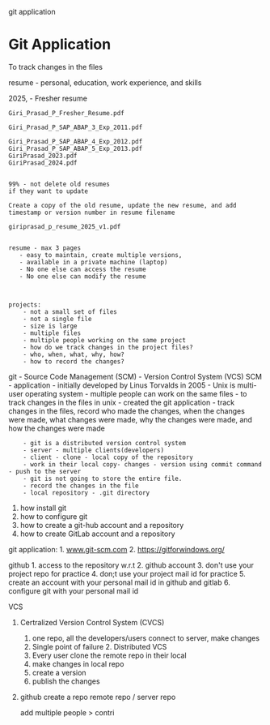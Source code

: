 git application
# Git Application

To track changes in the files 

resume - personal, education, work experience, and skills

2025, - 
    Fresher resume

    Giri_Prasad_P_Fresher_Resume.pdf

    Giri_Prasad_P_SAP_ABAP_3_Exp_2011.pdf

    Giri_Prasad_P_SAP_ABAP_4_Exp_2012.pdf
    Giri_Prasad_P_SAP_ABAP_5_Exp_2013.pdf   
    GiriPrasad_2023.pdf
    GiriPrasad_2024.pdf


    99% - not delete old resumes
    if they want to update

    Create a copy of the old resume, update the new resume, and add timestamp or version number in resume filename

    giriprasad_p_resume_2025_v1.pdf


    resume - max 3 pages 
       - easy to maintain, create multiple versions, 
       - available in a private machine (laptop)
       - No one else can access the resume
       - No one else can modify the resume
    


    projects:
        - not a small set of files
        - not a single file
        - size is large
        - multiple files
        - multiple people working on the same project
        - how do we track changes in the project files?
        - who, when, what, why, how?
        - how to record the changes?

git 
     - Source Code Management (SCM) 
        - Version Control System (VCS)
     SCM 
        - application
        - initially developed by Linus Torvalds in 2005
        - Unix is multi-user operating system
        - multiple people can work on the same files
        - to track changes in the files in unix 
        - created the git application
        - track changes in the files, record who made the changes, when the changes were made, what changes were made, why the changes were made, and how the changes were made

        - git is a distributed version control system
        - server - multiple clients(developers)
        - client - clone - local copy of the repository
        - work in their local copy- changes - version using commit command - push to the server
        - git is not going to store the entire file.
        - record the changes in the file
        - local repository - .git directory

1. how install git 
2. how to configure git
3. how to create a git-hub account and a repository
4. how to create GitLab account and a repository


git application:
    1. www.git-scm.com
    2. https://gitforwindows.org/


github 
    1. access to the repository w.r.t 
    2. github account
    3. don't use your project repo for practice
    4. don;t use your project mail id for practice
    5. create an account with your personal mail id in github and gitlab
    6. configure git with your personal mail id




VCS 
   1. Certralized Version Control System (CVCS)
      1. one repo, all the developers/users connect to server, make changes
      2. Single point of failure
    2. Distributed VCS
      1. Every user clone the remote repo in their local
      2. make changes in local repo
      3. create a version
      4. publish the changes
    
1. github
    create a repo
    remote repo / server repo

    add multiple people > contri
